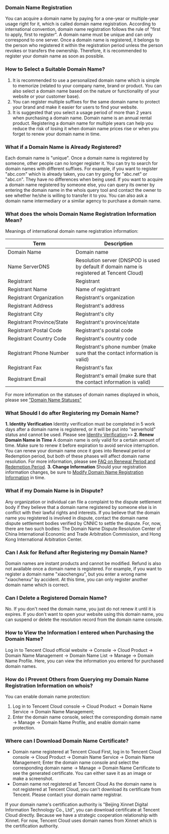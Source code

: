 ### Domain Name Registration
You can acquire a domain name by paying for a one-year or multiple-year usage right for it, which is called domain name registration. According to international convention, domain name registration follows the rule of "first to apply, first to register". A domain name must be unique and can only correspond to one server. Once a domain name is registered, it belongs to the person who registered it within the registration period unless the person revokes or transfers the ownership. Therefore, it is recommended to register your domain name as soon as possible.

### How to Select a Suitable Domain Name?
1. It is recommended to use a personalized domain name which is simple to memorize (related to your company name, brand or product. You can also select a domain name based on the nature or functionality of your website or your customer base).
2. You can register multiple suffixes for the same domain name to protect your brand and make it easier for users to find your website.
3. It is suggested that you select a usage period of more than 2 years when purchasing a domain name. Domain name is an annual rental product. Registering a domain name for multiple years can help you reduce the risk of losing it when domain name prices rise or when you forget to renew your domain name in time.

### What if a Domain Name is Already Registered?
Each domain name is "unique". Once a domain name is registered by someone, other people can no longer register it. You can try to search for domain names with different suffixes. For example, if you want to register "abc.com" which is already taken, you can try going for "abc.net" or "abc.cn". They have no differences when being used.
If you want to acquire a domain name registered by someone else, you can query its owner by entering the domain name in the whois query tool and contact the owner to see whether he/she is willing to transfer it to you.
You can also ask a domain name intermediary or a similar agency to purchase a domain name.

### What does the whois Domain Name Registration Information Mean?
Meanings of international domain name registration information: <style  rel="stylesheet"> table th:nth-of-type(1) { width: 200px; }</style>

| Term | Description |
|----|----|
| Domain Name | Domain name |
| Name ServerDNS | Resolution server (DNSPOD is used by default if domain name is registered at Tencent Cloud) |
| Registrant | Registrant |
| Registrant Name | Name of registrant |
| Registrant Organization | Registrant's organization |
| Registrant Address | Registrant's address |
| Registrant City | Registrant's city |
| Registrant Province/State | Registrant's province/state |
| Registrant Postal Code | Registrant's postal code |
| Registrant Country Code | Registrant's country code |
| Registrant Phone Number | Registrant's phone number (make sure that the contact information is valid) |
| Registrant Fax | Registrant's fax |
| Registrant Email | Registrant's email (make sure that the contact information is valid) |
For more information on the statuses of domain names displayed in whois, please see ["Domain Name Statuses"](https://cloud.tencent.com/document/product/242/7924)

### What Should I do after Registering my Domain Name?
**1. Identity Verification**
Identity verification must be completed in 5 work days after a domain name is registered, or it will be put into "serverhold" status and cannot be used. Please see [Identity Verification](https://cloud.tencent.com/document/product/242/6707)>>
**2. Renew Domain Name in Time**
A domain name is only valid for a certain amount of time. Make sure to renew it before expiration to avoid service interruption. You can renew your domain name once it goes into Renewal period or Redemption period, but both of these phases will affect domain name resolution. For more information, please see [FAQ on Renewal Period and Redemption Period](https://cloud.tencent.com/document/product/242/3705).
**3. Change Information**
Should your registration information changes, be sure to [Modify Domain Name Registration Information](https://cloud.tencent.com/document/product/242/3648) in time.

### What if my Domain Name is in Dispute?
Any organization or individual can file a complaint to the dispute settlement body if they believe that a domain name registered by someone else is in conflict with their lawful rights and interests.
If you believe that the domain name you registered is involved in dispute, contact the domain name dispute settlement bodies verified by CNNIC to settle the dispute. For, now, there are two such bodies: The Domain Name Dispute Resolution Center of China International Economic and Trade Arbitration Commission, and Hong Kong International Arbitration Center.

### Can I Ask for Refund after Registering my Domain Name?
Domain names are instant products and cannot be modified. Refund is also not available once a domain name is registered. For example, if you want to register a domain name "xiaochengxu", but you enter a wrong name "xiaochenxu" by accident. At this time, you can only register another domain name which is correct.

### Can I Delete a Registered Domain Name?
No. If you don't need the domain name, you just do not renew it until it is expires.
If you don't want to open your website using this domain name, you can suspend or delete the resolution record from the domain name console.

### How to View the Information I entered when Purchasing the Domain Name?
Log in to Tencent Cloud official website -> Console -> Cloud Product -> Domain Name Management -> Domain Name List -> Manage -> Domain Name Profile. Here, you can view the information you entered for purchased domain names.

### How do I Prevent Others from Querying my Domain Name Registration Information on whois?
You can enable domain name protection:
1. Log in to Tencent Cloud console -> Cloud Product -> Domain Name Service -> Domain Name Management; 
2. Enter the domain name console, select the corresponding domain name -> Manage -> Domain Name Profile, and enable domain name protection.

### Where can I Download Domain Name Certificate?
- Domain name registered at Tencent Cloud 
First, log in to Tencent Cloud console -> Cloud Product -> Domain Name Service -> Domain Name Management; 
Enter the domain name console and select the corresponding domain name -> Manage -> Domain Name Certificate to see the generated certificate. You can either save it as an image or make a screenshot. 
- Domain name not registered at Tencent Cloud 
As the domain name is not registered at Tencent Cloud, you can't download its certificate from Tencent. Please contact your domain name registrar.

If your domain name's certification authority is "Beijing Xinnet Digital Information Technology Co., Ltd", you can download certificate at Tencent Cloud directly. Because we have a strategic cooperation relationship with Xinnet. For now, Tencent Cloud uses domain names from Xinnet which is the certification authority.




